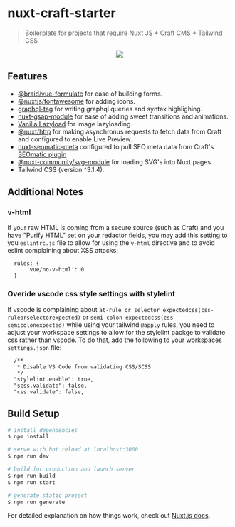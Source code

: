# nuxt-craft-starter

> Boilerplate for projects that require Nuxt JS + Craft CMS + Tailwind CSS

<p align="center">
  <img src="https://www.rockitscienceagency.com/img/images/nuxt-craft-starter.png" />
</p>

## Features
- [@braid/vue-formulate](https://github.com/wearebraid/vue-formulate) for ease of building forms.
- [@nuxtjs/fontawesome](https://github.com/nuxt-community/fontawesome-module) for adding icons.
- [graphql-tag](https://github.com/apollographql/graphql-tag) for writing graphql queries and syntax highlighing.
- [nuxt-gsap-module](https://github.com/ivodolenc/nuxt-gsap-module) for ease of adding sweet transitions and animations.
- [Vanilla Lazyload](https://github.com/verlok/vanilla-lazyload) for image lazyloading.
- [@nuxt/http](https://github.com/nuxt/http) for making asynchronus requests to fetch data from Craft and configured to enable Live Preview.
- [nuxt-seomatic-meta](https://github.com/ben-rogerson/nuxt-seomatic-meta) configured to pull SEO meta data from Craft's [SEOmatic plugin](https://plugins.craftcms.com/seomatic)
- [@nuxt-community/svg-module](https://github.com/nuxt-community/svg-module) for loading SVG's into Nuxt pages.
- Tailwind CSS (version ^3.1.4).

## Additional Notes
### v-html
If your raw HTML is coming from a secure source (such as Craft) and you have "Purify HTML" set on your redactor fields, you may add this setting to you `eslintrc.js` file to allow for using the `v-html` directive and to avoid eslint complaining about XSS attacks:

```
  rules: {
      'vue/no-v-html': 0
  }
```

### Overide vscode css style settings with stylelint
If vscode is complaining about `at-rule or selector expectedcss(css-ruleorselectorexpected)` or `semi-colon expectedcss(css-semicolonexpected)` while using your tailwind `@apply` rules, you need to adjust your workspace settings to allow for the stylelint packge to validate css rather than vscode. To do that, add the following to your workspaces `settings.json` file:

```
  /**
   * Disable VS Code from validating CSS/SCSS
   */
  "stylelint.enable": true,
  "scss.validate": false,
  "css.validate": false,
```

## Build Setup

```bash
# install dependencies
$ npm install

# serve with hot reload at localhost:3000
$ npm run dev

# build for production and launch server
$ npm run build
$ npm run start

# generate static project
$ npm run generate
```

For detailed explanation on how things work, check out [Nuxt.js docs](https://nuxtjs.org).
